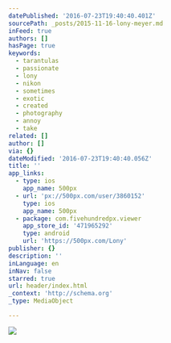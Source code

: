 ```yaml
---
datePublished: '2016-07-23T19:40:40.401Z'
sourcePath: _posts/2015-11-16-lony-meyer.md
inFeed: true
authors: []
hasPage: true
keywords:
  - tarantulas
  - passionate
  - lony
  - nikon
  - sometimes
  - exotic
  - created
  - photography
  - annoy
  - take
related: []
author: []
via: {}
dateModified: '2016-07-23T19:40:40.056Z'
title: ''
app_links:
  - type: ios
    app_name: 500px
  - url: 'px://500px.com/user/3860152'
    type: ios
    app_name: 500px
  - package: com.fivehundredpx.viewer
    app_store_id: '471965292'
    type: android
    url: 'https://500px.com/Lony'
publisher: {}
description: ''
inLanguage: en
inNav: false
starred: true
url: header/index.html
_context: 'http://schema.org'
_type: MediaObject

---
```

![](https://the-grid-user-content.s3-us-west-2.amazonaws.com/fe5013c7-47de-4a73-b51e-72fc79974770.png)